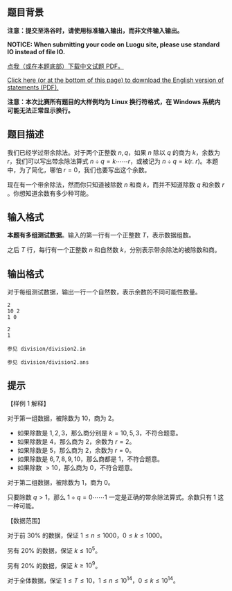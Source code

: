 ## 题目背景
**注意：提交至洛谷时，请使用标准输入输出，而非文件输入输出。**

**NOTICE: When submitting your code on Luogu site, please use standard IO instead of file IO.**

[点我（或在本题底部）下载中文试题 PDF。](https://www.luogu.com.cn/fe/api/problem/downloadAttachment/asjh3my3?contestId=200686)

[Click here (or at the bottom  of this page) to download the English version of statements (PDF).](https://www.luogu.com.cn/fe/api/problem/downloadAttachment/lkux3617?contestId=200686)

**注意：本次比赛所有题目的大样例均为 Linux 换行符格式，在 Windows 系统内可能无法正常显示换行。**


## 题目描述
我们已经学过带余除法。对于两个正整数 $n,q$，如果 $n$ 除以 $q$ 的商为 $k$，余数为 $r$，我们可以写出带余除法算式 $n\div q = k \cdots\cdots r$，或被记为 $n\div q = k (\text{r. } r)$。本题中，为了简化，哪怕 $r=0$，我们也要写出这个余数。

现在有一个带余除法，然而你只知道被除数 $n​$ 和商 $k​$，而并不知道除数 $q​$ 和余数 $r​$。你想知道余数有多少种可能。

## 输入格式
**本题有多组测试数据**。输入的第一行有一个正整数 $T$，表示数据组数。

之后 $T$ 行，每行有一个正整数 $n$ 和自然数 $k$，分别表示带余除法的被除数和商。

## 输出格式
对于每组测试数据，输出一行一个自然数，表示余数的不同可能性数量。

```input1
2
10 2
1 0

```

```output1
2
1

```

```input2
参见 division/division2.in
```

```output2
参见 division/division2.ans
```

## 提示
【样例 1 解释】

对于第一组数据，被除数为 $10$，商为 $2$。

- 如果除数是 $1,2,3$，那么商分别是 $k=10,5,3$，不符合题意。
- 如果除数是 $4$，那么商为 $2$，余数为 $r=2$。
- 如果除数是 $5$，那么商为 $2$，余数为 $r=0$。
- 如果除数是 $6,7,8,9,10$，那么商都是 $1$，不符合题意。
- 如果除数 $>10$，那么商为 $0$，不符合题意。

对于第二组数据，被除数为 $1$，商为 $0$。

只要除数 $q>1$，那么 $1\div q = 0 \cdots\cdots 1$ 一定是正确的带余除法算式。余数只有 $1$ 这一种可能。

【数据范围】

对于前 $30\%$ 的数据，保证 $1\le n\le 1000$，$0\le k\le 1000$。

另有 $20\%$ 的数据，保证 $k\le 10^5$。

另有 $20\%$ 的数据，保证 $k\ge 10^9$。

对于全体数据，保证 $1\le T\le 10$，$1\le n\le 10^{14}$，$0\le k\le 10^{14}$。

